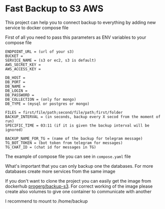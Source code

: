 # Fast Backup to S3 AWS

This project can help you to connect backup to everything by adding new service to docker compose file 

First of all you need to pass this parameters as ENV variables to your compose file

```
ENDPOINT_URL = (url of your s3)
BUCKET = 
SERVICE_NAME = (s3 or ec2, s3 is default)
AWS_SECRET_KEY = 
AWS_ACCESS_KEY = 

DB_HOST = 
DB_PORT = 
DB_NAME = 
DB_LOGIN = 
DB_PASSWORD = 
DB_COLLECTION = (only for mongo)
DB_TYPE = (mysql or postgres or mongo)

FILES = first/file/path;second/file/path;first/folder
BACKUP_INTERVAL = (in seconds, backup every X secod from the moment of run)
SPECIFIC_TIME = 03:11 (if it is given the backup interval will be ignored)

BACKUP_NAME_FOR_TG = (name of the backup for telegram message)
TG_BOT_TOKEN = (bot token from telegram for messages)
TG_CHAT_ID = (chat id for messages in TG)
```

The example of compose file you can see in `compose.yaml` file

What's important that you can only backup one the databases. For more databases create more services from the same image 

If you don't want to clone the project you can easily get the image from dockerhub [progerg/backup-s3](https://hub.docker.com/repository/docker/progerg/backup-s3). For correct working of the image please create also volumes to give one container to communicate with another

I recommend to mount to /home/backup

